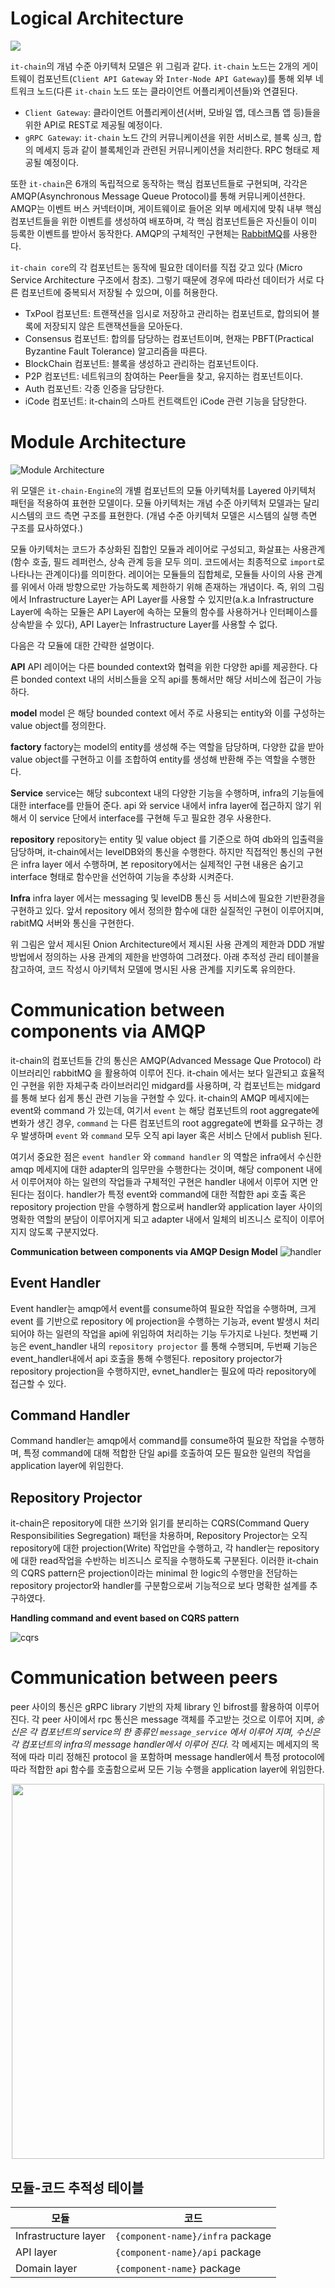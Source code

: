 # Logical Architecture

![](../images/it-chain-logical-view-architecture-r5.png)

`it-chain`의 개념 수준 아키텍처 모델은 위 그림과 같다. `it-chain` 노드는 2개의 게이트웨이 컴포넌트(`Client API Gateway` 와 `Inter-Node API Gateway`)를 통해 외부 네트워크 노드(다른 `it-chain` 노드 또는 클라이언트 어플리케이션들)와 연결된다.

* `Client Gateway`: 클라이언트 어플리케이션(서버, 모바일 앱, 데스크톱 앱 등)들을 위한 API로 REST로 제공될 예정이다.
* `gRPC Gateway`: `it-chain` 노드 간의 커뮤니케이션을 위한 서비스로, 블록 싱크, 합의 메세지 등과 같이 블록체인과 관련된 커뮤니케이션을 처리한다. RPC 형태로 제공될 예정이다.

또한 `it-chain`은 6개의 독립적으로 동작하는 핵심 컴포넌트들로 구현되며, 각각은 AMQP(Asynchronous Message Queue Protocol)를 통해 커뮤니케이션한다. AMQP는 이벤트 버스 커넥터이며, 게이트웨이로 들어온 외부 메세지에 맞춰 내부 핵심 컴포넌트들을 위한 이벤트를 생성하여 배포하며, 각 핵심 컴포넌트들은 자신들이 이미 등록한 이벤트를 받아서 동작한다. AMQP의 구체적인 구현체는 [RabbitMQ](https://www.rabbitmq.com)를 사용한다.

`it-chain core`의 각 컴포넌트는 동작에 필요한 데이터를 직접 갖고 있다 (Micro Service Architecture 구조에서 참조). 그렇기 때문에 경우에 따라선 데이터가 서로 다른 컴포넌트에 중복되서 저장될 수 있으며, 이를 허용한다.

* TxPool 컴포넌트: 트랜잭션을 임시로 저장하고 관리하는 컴포넌트로, 합의되어 블록에 저장되지 않은 트랜잭션들을 모아둔다.
* Consensus 컴포넌트: 합의를 담당하는 컴포넌트이며, 현재는 PBFT(Practical Byzantine Fault Tolerance) 알고리즘을 따른다.
* BlockChain 컴포넌트: 블록을 생성하고 관리하는 컴포넌트이다.
* P2P 컴포넌트: 네트워크의 참여하는 Peer들을 찾고, 유지하는 컴포넌트이다.
* Auth 컴포넌트: 각종 인증을 담당한다.
* iCode 컴포넌트: it-chain의 스마트 컨트랙트인 iCode 관련 기능을 담당한다.


# Module Architecture

![Module Architecture](../images/it-chain-module-view-architecture-r1.png)

위 모델은 `it-chain-Engine`의 개별 컴포넌트의 모듈 아키텍처를 Layered 아키텍처 패턴을 적용하여 표현한 모델이다. 모듈 아키텍처는 개념 수준 아키텍처 모델과는 달리 시스템의 코드 측면 구조를 표현한다. (개념 수준 아키텍처 모델은 시스템의 실행 측면 구조를 묘사하였다.)

모듈 아키텍처는 코드가 추상화된 집합인 모듈과 레이어로 구성되고, 화살표는 사용관계(함수 호출, 필드 레퍼런스, 상속 관계 등을 모두 의미. 코드에서는 최종적으로 `import`로 나타나는 관계이다)를 의미한다. 레이어는 모듈들의 집합체로, 모듈들 사이의 사용 관계를 위에서 아래 방향으로만 가능하도록 제한하기 위해 존재하는 개념이다. 즉, 위의 그림에서 Infrastructure Layer는 API Layer를 사용할 수 있지만(a.k.a Infrastructure Layer에 속하는 모듈은 API Layer에 속하는 모듈의 함수를 사용하거나 인터페이스를 상속받을 수 있다), API Layer는 Infrastructure Layer를 사용할 수 없다.

다음은 각 모듈에 대한 간략한 설명이다.

**API**
API 레이어는 다른 bounded context와 협력을 위한 다양한 api를 제공한다.
다른 bonded context 내의 서비스들을 오직 api를 통해서만 해당 서비스에 접근이 가능하다.

**model**
model 은 해당 bounded context 에서 주로 사용되는 entity와 이를 구성하는 value object를 정의한다.

**factory**
factory는 model의 entity를 생성해 주는 역할을 담당하며, 다양한 값을 받아 value object를 구현하고 이를 조합하여 entity를 생성해 반환해 주는 역할을 수행한다.

**Service**
service는 해당 subcontext 내의 다양한 기능을 수행하며, infra의 기능들에 대한 interface를 만들어 준다.
api 와 service 내에서 infra layer에 접근하지 않기 위해서 이 service 단에서 interface를 구현해 두고 필요한 경우 사용한다.

**repository**
repository는 entity 및 value object 를 기준으로 하여 db와의 입출력을 담당하며, it-chain에서는 levelDB와의 통신을 수행한다.
하지만 직접적인 통신의 구현은 infra layer 에서 수행하며, 본 repository에서는 실제적인 구현 내용은 숨기고 interface 형태로 함수만을 선언하여 기능을 추상화 시켜준다.

**Infra**
infra layer 에서는 messaging 및 levelDB 통신 등 서비스에 필요한 기반환경을 구현하고 있다.
앞서 repository 에서 정의한 함수에 대한 실질적인 구현이 이루어지며, rabitMQ 서버와 통신을 구현한다.

위 그림은 앞서 제시된 Onion Architecture에서 제시된 사용 관계의 제한과 DDD 개발방법에서 정의하는 사용 관계의 제한을 반영하여 그려졌다. 아래 추적성 관리 테이블을 참고하여, 코드 작성시 아키텍처 모델에 명시된 사용 관계를 지키도록 유의한다.



# Communication between components via AMQP
it-chain의 컴포넌트들 간의 통신은 AMQP(Advanced Message Que Protocol) 라이브러리인 rabbitMQ 을 활용하여 이루어 진다. it-chain 에서는 보다 일관되고 효율적인 구현을 위한 자체구축 라이브러리인 midgard를 사용하며, 각 컴포넌트는 midgard를 통해 보다 쉽게 통신 관련 기능을 구현할 수 있다. it-chain의 AMQP 메세지에는 event와 command 가 있는데, 여기서 `event` 는 해당 컴포넌트의 root aggregate에 변화가 생긴 경우, `command` 는 다른 컴포넌트의 root aggregate에 변화를 요구하는 경우 발생하며 `event` 와 `command` 모두 오직  api layer 혹은 서비스 단에서 publish 된다.

여기서 중요한 점은 `event handler` 와 `command handler` 의 역할은 infra에서 수신한 amqp 메세지에 대한 adapter의 임무만을 수행한다는 것이며, 해당 component 내에서 이루어져야 하는 일련의 작업들과 구체적인 구현은 handler 내에서 이루어 지면 안된다는 점이다. handler가 특정 event와 command에 대한 적합한 api 호출 혹은 repository projection 만을 수행하게 함으로써 handler와 application layer 사이의 명확한 역할의 분담이 이루어지게 되고 adapter 내에서 일체의 비즈니스 로직이 이루어 지지 않도록 구분지었다.

**Communication between components via AMQP Design Model**
![handler](../images/handler.png)

## Event Handler
Event handler는 amqp에서 event를 consume하여 필요한 작업을 수행하며, 크게 event 를 기반으로 repository 에 projection을 수행하는 기능과, event 발생시 처리되어야 하는 일련의 작업을 api에 위임하여 처리하는 기능 두가지로 나뉜다. 첫번째 기능은 event_handler 내의 `repository projector` 를 통해 수행되며, 두번째 기능은 event_handler내에서 api 호출을 통해 수행된다. repository projector가 repository projection을 수행하지만, evnet_handler는 필요에 따라 repository에 접근할 수 있다.

## Command Handler
Command handler는 amqp에서 command를 consume하여 필요한 작업을 수행하며, 특정 command에 대해 적합한 단일 api를 호출하여 모든 필요한 일련의 작업을 application layer에 위임한다.

## Repository Projector
it-chain은 repository에 대한 쓰기와 읽기를 분리하는 CQRS(Command Query Responsibilities Segregation) 패턴을 차용하며, Repository Projector는 오직 repository에 대한 projection(Write) 작업만을 수행하고, 각 handler는 repository에 대한 read작업을 수반하는 비즈니스 로직을 수행하도록 구분된다. 이러한 it-chain의 CQRS pattern은 projection이라는 minimal 한 logic의 수행만을 전담하는 repository projector와 handler를 구분함으로써 기능적으로 보다 명확한 설계를 추구하였다.

**Handling command and event based on CQRS pattern**

![cqrs](../images/cqrs.png)


# Communication between peers
peer 사이의 통신은 gRPC library 기반의 자체 library 인 bifrost를 활용하여 이루어 진다. 각 peer 사이에서 rpc 통신은 message 객체를 주고받는 것으로 이루어 지며, _송신은 각 컴포넌트의 service의 한 종류인 `message_service` 에서 이루어 지며, 수신은 각 컴포넌트의 infra의 message handler에서 이루어 진다._ 각 메세지는 메세지의 목적에 따라 미리 정해진 protocol 을 포함하며 message handler에서 특정 protocol에 따라 적합한 api 함수를 호출함으로써 모든 기능 수행을 application layer에 위임한다.

<p align="center"><img src="../images/communication-between-peers.png" width="500px" height="600px"></p>



## 모듈-코드 추적성 테이블
모듈 | 코드
-----|-----
Infrastructure layer | `{component-name}/infra` package
API layer | `{component-name}/api` package
Domain layer | `{component-name}` package

